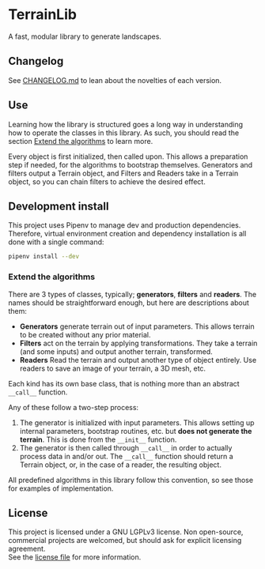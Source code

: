 # TerrainLib

A fast, modular library to generate landscapes.

## Changelog

See [CHANGELOG.md](CHANGELOG.md) to lean about the novelties of each version.

## Use

Learning how the library is structured goes a long way in understanding how to 
operate the classes in this library. As such, you should read the section 
[Extend the algorithms](#extend-the-algorithms) to learn more.

Every object is first initialized, then called upon. This allows a preparation 
step if needed, for the algorithms to bootstrap themselves.
Generators and filters output a Terrain object, and Filters and Readers take in
a Terrain object, so you can chain filters to achieve the desired effect.

## Development install

This project uses Pipenv to manage dev and production dependencies. Therefore, 
virtual environment creation and dependency installation is all done with a 
single command:
```bash
pipenv install --dev
```

### Extend the algorithms

There are 3 types of classes, typically; **generators**, **filters** and 
**readers**. The names should be straightforward enough, but here are
descriptions about them:

- **Generators** generate terrain out of input parameters. This allows terrain 
to be created without any prior material.
- **Filters** act on the terrain by applying transformations. They take a 
terrain (and some inputs) and output another terrain, transformed.
- **Readers** Read the terrain and output another type of object entirely. Use 
readers to save an image of your terrain, a 3D mesh, etc.

Each kind has its own base class, that is nothing more than an abstract 
`__call__` function.

Any of these follow a two-step process:

1. The generator is initialized with input parameters. This allows setting up 
internal parameters, bootstrap routines, etc. but **does not generate the 
terrain**. This is done from the `__init__` function.
2. The generator is then called through `__call__` in order to actually process 
data in and/or out. The `__call__` function should return a Terrain object, or, 
in the case of a reader, the resulting object.

All predefined algorithms in this library follow this convention, so see those 
for examples of implementation.

## License

This project is licensed under a GNU LGPLv3 license. Non open-source, commercial
projects are welcomed, but should ask for explicit licensing agreement.  
See the [license file](LICENSE) for more information.